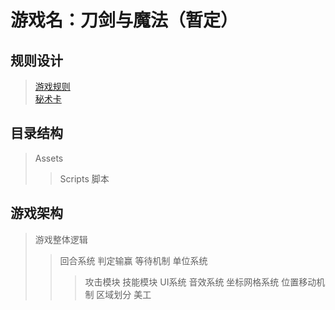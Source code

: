 # 游戏名：刀剑与魔法（暂定）
## 规则设计
>[游戏规则](https://github.com/BATTLEHAWK00/MyFirstGame/blob/master/GameRules.md)<br>
>[秘术卡](https://github.com/BATTLEHAWK00/MyFirstGame/blob/master/Cards.md)
## 目录结构
>Assets
>>Scripts 脚本
## 游戏架构
>游戏整体逻辑
>>回合系统
>>判定输赢
>>等待机制
>>单位系统
>>>攻击模块
>>>技能模块
>UI系统
>音效系统
>坐标网格系统
>>位置移动机制
>>区域划分
>美工